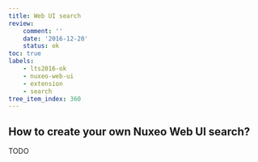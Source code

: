 ```yaml
---
title: Web UI search
review:
    comment: ''
    date: '2016-12-20'
    status: ok
toc: true
labels:
    - lts2016-ok
    - nuxeo-web-ui
    - extension
    - search
tree_item_index: 360
---
```


## How to create your own Nuxeo Web UI search?

TODO
